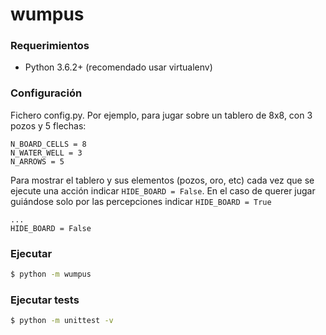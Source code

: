 wumpus
======

### Requerimientos
* Python 3.6.2+ (recomendado usar virtualenv)

### Configuración
Fichero config.py. Por ejemplo, para jugar sobre un tablero de 8x8, con 3 pozos y 5 flechas:
```text
N_BOARD_CELLS = 8
N_WATER_WELL = 3
N_ARROWS = 5
```
Para mostrar el tablero y sus elementos (pozos, oro, etc) cada vez que se ejecute una acción indicar `HIDE_BOARD = False`. En el caso de querer jugar guiándose solo por las percepciones indicar `HIDE_BOARD = True`
```text
...
HIDE_BOARD = False
```

### Ejecutar
```bash
$ python -m wumpus
```

### Ejecutar tests
```bash
$ python -m unittest -v
```
